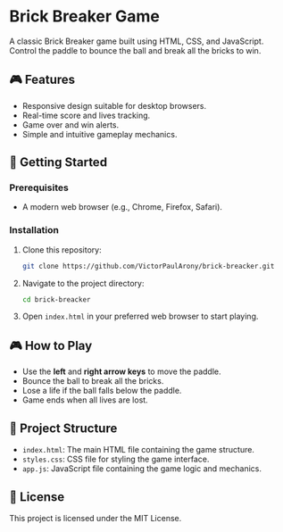 
# Brick Breaker Game

A classic Brick Breaker game built using HTML, CSS, and JavaScript. Control the paddle to bounce the ball and break all the bricks to win.

## 🎮 Features

* Responsive design suitable for desktop browsers.
* Real-time score and lives tracking.
* Game over and win alerts.
* Simple and intuitive gameplay mechanics.

## 🚀 Getting Started

### Prerequisites

* A modern web browser (e.g., Chrome, Firefox, Safari).

### Installation

1. Clone this repository:

   ```bash
   git clone https://github.com/VictorPaulArony/brick-breacker.git
   ```



2. Navigate to the project directory:

   ```bash
   cd brick-breacker
   ```



3. Open `index.html` in your preferred web browser to start playing.

## 🎮 How to Play

* Use the **left** and **right arrow keys** to move the paddle.
* Bounce the ball to break all the bricks.
* Lose a life if the ball falls below the paddle.
* Game ends when all lives are lost.

## 📂 Project Structure

* `index.html`: The main HTML file containing the game structure.
* `styles.css`: CSS file for styling the game interface.
* `app.js`: JavaScript file containing the game logic and mechanics.

## 📝 License

This project is licensed under the MIT License.


